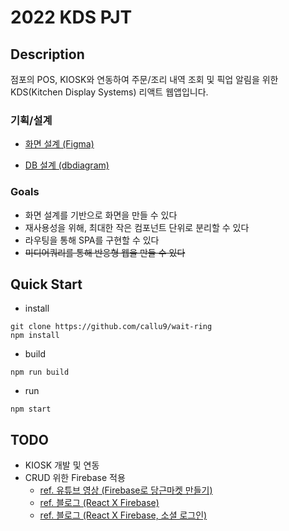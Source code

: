 # 2022 KDS PJT


## Description
점포의 POS, KIOSK와 연동하여 
주문/조리 내역 조회 및 픽업 알림을 위한
KDS(Kitchen Display Systems) 리액트 웹앱입니다.


### 기획/설계
- [화면 설계 (Figma)](https://www.figma.com/file/jusYaheQOrpoxGM4sKSl6p/KDS?node-id=3%3A24)

- [DB 설계 (dbdiagram)](https://dbdiagram.io/d/625e196b2514c97903507a74)


### Goals

+ 화면 설계를 기반으로 화면을 만들 수 있다
+ 재사용성을 위해, 최대한 작은 컴포넌트 단위로 분리할 수 있다
+ 라우팅을 통해 SPA를 구현할 수 있다
+ <s>미디어쿼리를 통해 반응형 웹을 만들 수 있다</s>


## Quick Start
+ install
```
git clone https://github.com/callu9/wait-ring
npm install
```
+ build
```
npm run build
```
+ run
```
npm start
```


## TODO

+ KIOSK 개발 및 연동
+ CRUD 위한 Firebase 적용
    + [ref. 유튜브 영상 (Firebase로 당근마켓 만들기)](https://www.youtube.com/watch?v=9RkXchEJgKU&list=PLfLgtT94nNq3PzZinqs9Afuiai--r5NB_&index=1&t=8s)
    + [ref. 블로그 (React X Firebase)](https://hong-jh.tistory.com/entry/%ED%8C%8C%EC%9D%B4%EC%96%B4%EB%B2%A0%EC%9D%B4%EC%8A%A4-X-%EB%A6%AC%EC%95%A1%ED%8A%B8-CRUD%EA%B5%AC%ED%98%841?category=1179153)
    + [ref. 블로그 (React X Firebase, 소셜 로그인)](https://velog.io/@dev-hannahk/react-firebase-crud#--%EC%86%8C%EC%85%9C-%EB%A1%9C%EA%B7%B8%EC%9D%B8--google--github)

